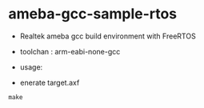 # ameba-gcc-sample-rtos

* Realtek ameba gcc build environment with FreeRTOS

* toolchan : arm-eabi-none-gcc

* usage:

* enerate target.axf

```
make
```
